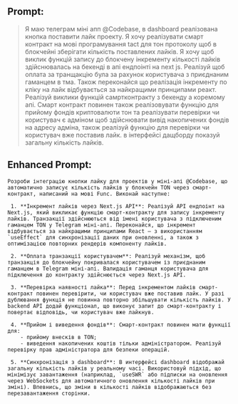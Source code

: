 ## Prompt:

> Я маю телеграм міні апп @Codebase, в dashboard реалізована кнопка поставити лайк проекту. Я хочу реалізувати смарт контракт на мові програмування tact для тон протоколу щоб в блокчейні зберігати кількість поставлених лайків. Я хочу щоб виклик функцій запису до блокчену інкременту кількості лайків здійснювалась на бекенді в апі ендпоінті на next js. Реалізуй щоб оплата за транщакцію була за рахунок користувача з приєднаним гаманцем в тма. Також переконайся що реалізація інкременту по кліку на лайк відбувається за найкращими принципами реакт. Реалізуй виклики функцій самртконтракту з бекенду а коремому апі. Смарт контракт повинен також реалізовувати функцію для прийому фондів криптовалюти тон та реалізувати перевірки чи користувач є адміном щоб здійснювати вивід накопичених фондів на адресу адміна, також реалізуй функцію для перевірки чи користувач вже поставив лайк. в інтерфейсі дащборду показуй загальну кількість лайків.

## Enhanced Prompt:

```
Розроби інтеграцію кнопки лайку для проектів у міні-апі @Codebase, що автоматично записує кількість лайків у блокчейн TON через смарт-контракт, написаний на мові Func. Виконай наступне:

 1. **Інкремент лайків через Next.js API**: Реалізуй API ендпоінт на Next.js, який викликає функцію смарт-контракту для запису інкременту лайків. Транзакції здійснюються від імені користувача з підключеним гаманцем TON у Telegram міні-апі. Переконайся, що інкремент відбувається за найкращими принципами React — з використанням `useEffect` для синхронізації даних при оновленні, а також з оптимізацією повторних рендерів компоненту лайків.

 2. **Оплата транзакції користувачем**: Реалізуй механізм, щоб транзакція до блокчейну покривалася користувачем із приєднаним гаманцем в Telegram міні-апі. Валидація гаманця користувача для підключення до контракту здійснюється через Next.js API.

 3. **Перевірка наявності лайка**: Перед інкрементом лайків смарт-контракт повинен перевірити, чи користувач вже поставив лайк. У разі дублювання функція не повинна повторно збільшувати кількість лайків. У backend API додай функціонал, що виконує запит до смарт-контракту і повертає відповідь, чи користувач вже лайкнув.

 4. **Прийом і виведення фондів**: Смарт-контракт повинен мати функції для:
    - прийому внесків в TON;
    - виведення накопичених коштів тільки адміністратором. Реалізуй перевірку прав адміністратора для безпеки операцій.

 5. **Синхронізація з dashboard**: В интерфейсі dashboard відображай загальну кількість лайків у реальному часі. Використовуй підхід, що мінімізує завантаження (наприклад, `useSWR` або підписки на оновлення через WebSockets для автоматичного оновлення кількості лайків при зміні). Впевнись, що зміни в кількості лайків відображаються без перезавантаження сторінки.
```